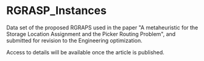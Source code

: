 # RGRASP_Instances

Data set of the proposed RGRAPS used in the paper "A metaheuristic for the Storage Location Assignment and the Picker Routing Problem", and submitted for revision to the Engineering optimization.

Access to details will be available once the article is published.
